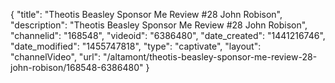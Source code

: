 {
    "title": "Theotis Beasley Sponsor Me Review #28 John Robison",
    "description": "Theotis Beasley Sponsor Me Review #28 John Robison",
    "channelid": "168548",
    "videoid": "6386480",
    "date_created": "1441216746",
    "date_modified": "1455747818",
    "type": "captivate",
    "layout": "channelVideo",
    "url": "\/altamont\/theotis-beasley-sponsor-me-review-28-john-robison\/168548-6386480"
}